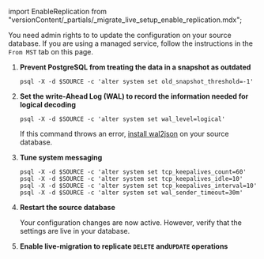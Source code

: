 import EnableReplication from "versionContent/_partials/_migrate_live_setup_enable_replication.mdx";

You need admin rights to to update the configuration on your source database. If you are using 
a managed service, follow the instructions in the `From MST` tab on this page. 

1. **Prevent PostgreSQL from treating the data in a snapshot as outdated**
   
   ```shell
   psql -X -d $SOURCE -c 'alter system set old_snapshot_threshold=-1'
   ```
      
1. **Set the write-Ahead Log (WAL) to record the information needed for logical decoding**
   ```shell
   psql -X -d $SOURCE -c 'alter system set wal_level=logical'
   ```
   If this command throws an error, [install wal2json][install-wal2json] on
   your source database.

1. **Tune system messaging**
   ```shell
   psql -X -d $SOURCE -c 'alter system set tcp_keepalives_count=60'
   psql -X -d $SOURCE -c 'alter system set tcp_keepalives_idle=10'
   psql -X -d $SOURCE -c 'alter system set tcp_keepalives_interval=10'
   psql -X -d $SOURCE -c 'alter system set wal_sender_timeout=30m'
   ```
   
1. **Restart the source database** 
   
   Your configuration changes are now active. However, verify that the
   settings are live in your database.  

1. **Enable live-migration to replicate `DELETE` and`UPDATE` operations**

   <EnableReplication />

[install-wal2json]: https://github.com/eulerto/wal2json